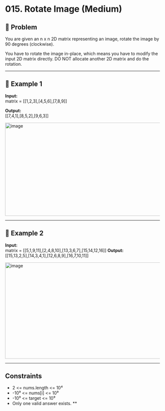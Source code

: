 # 015.  Rotate Image (Medium)

## 📌 Problem
You are given an n x n 2D matrix representing an image, rotate the image by 90 degrees (clockwise).

You have to rotate the image in-place, which means you have to modify the input 2D matrix directly. DO NOT allocate another 2D matrix and do the rotation.

---

## 🔹 Example 1
**Input:**  
matrix = [[1,2,3],[4,5,6],[7,8,9]]

**Output:**  
[[7,4,1],[8,5,2],[9,6,3]]

<img width="794" height="304" alt="image" src="https://github.com/user-attachments/assets/09bdc3b3-2a11-460e-a722-575f3b96be30" />



---

## 🔹 Example 2
**Input:**  
matrix = [[5,1,9,11],[2,4,8,10],[13,3,6,7],[15,14,12,16]]
**Output:**  
[[15,13,2,5],[14,3,4,1],[12,6,8,9],[16,7,10,11]]

<img width="792" height="314" alt="image" src="https://github.com/user-attachments/assets/1833bbd7-3fd4-4818-9cb2-25b870bbd09a" />


---

## Constraints
- 2 <= nums.length <= 10⁴  
- -10⁹ <= nums[i] <= 10⁹  
- -10⁹ <= target <= 10⁹  
- Only one valid answer exists.  **


